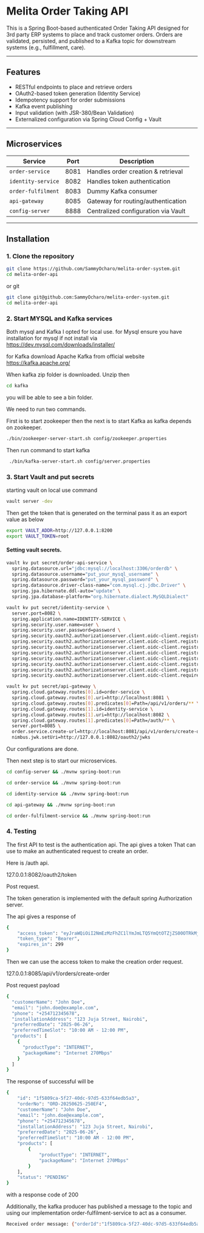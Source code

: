 # Melita Order Taking API

This is a Spring Boot-based authenticated Order Taking API designed for 3rd party ERP systems to place and track customer orders. Orders are validated, persisted, and published to a Kafka topic for downstream systems (e.g., fulfillment, care).

---
## Features

- RESTful endpoints to place and retrieve orders
- OAuth2-based token generation (Identity Service)
- Idempotency support for order submissions
- Kafka event publishing
- Input validation (with JSR-380/Bean Validation)
- Externalized configuration via Spring Cloud Config + Vault

---

## Microservices

| Service            | Port | Description                        |
|--------------------|------|------------------------------------|
| `order-service`    | 8081 | Handles order creation & retrieval |
| `identity-service` | 8082 | Handles token authentication       |
| `order-fulfilment` | 8083 | Dummy Kafka consumer               |
| `api-gateway`      | 8085 | Gateway for routing/authentication |
| `config-server`    | 8888 | Centralized configuration via Vault |

---

## Installation

### 1. **Clone the repository**

```bash
git clone https://github.com/SammyOcharo/melita-order-system.git  
cd melita-order-api

```
or git

```bash
git clone git@github.com:SammyOcharo/melita-order-system.git 
cd melita-order-api

```

### 2. **Start MYSQL and Kafka services**
Both mysql and Kafka I opted for local use. 
for Mysql ensure you have installation for mysql if not install via https://dev.mysql.com/downloads/installer/   

for Kafka download Apache Kafka from official website https://kafka.apache.org/

When kafka zip folder is downloaded. Unzip then 

````bash
cd kafka

````
you will be able to see a bin folder.

We need to run two commands.

First is to start zookeeper then the next is to start Kafka as kafka depends 
on zookeeper.

```` bash
./bin/zookeeper-server-start.sh config/zookeeper.properties
````
Then run command to start kafka
```` bash
 ./bin/kafka-server-start.sh config/server.properties
 ````

### 3. **Start Vault and put secrets**
starting vault on local use command

````bash
vault server -dev

````
Then get the token that is generated on the terminal
pass it as an export value as below

````bash
export VAULT_ADDR=http://127.0.0.1:8200
export VAULT_TOKEN=root
````

#### Setting vault secrets.  
```` bash
vault kv put secret/order-api-service \
  spring.datasource.url="jdbc:mysql://localhost:3306/orderdb" \
  spring.datasource.username="put_your_mysql_username" \
  spring.datasource.password="put_your_mysql_password" \
  spring.datasource.driver-class-name="com.mysql.cj.jdbc.Driver" \
  spring.jpa.hibernate.ddl-auto="update" \
  spring.jpa.database-platform="org.hibernate.dialect.MySQLDialect"
````
```` bash
vault kv put secret/identity-service \
  server.port=8082 \
  spring.application.name=IDENTITY-SERVICE \
  spring.security.user.name=user \
  spring.security.user.password=password \
  spring.security.oauth2.authorizationserver.client.oidc-client.registration.client-id=oidc-client \
  spring.security.oauth2.authorizationserver.client.oidc-client.registration.client-secret={noop}secret \
  spring.security.oauth2.authorizationserver.client.oidc-client.registration.client-authentication-methods=client_secret_basic \
  spring.security.oauth2.authorizationserver.client.oidc-client.registration.authorization-grant-types=authorization_code,refresh_token,client_credentials \
  spring.security.oauth2.authorizationserver.client.oidc-client.registration.redirect-uris=http://127.0.0.1:8080/login/oauth2/code/oidc-client \
  spring.security.oauth2.authorizationserver.client.oidc-client.registration.post-logout-redirect-uris=http://127.0.0.1:8080/ \
  spring.security.oauth2.authorizationserver.client.oidc-client.registration.scopes=openid,profile \
  spring.security.oauth2.authorizationserver.client.oidc-client.require-authorization-consent=true
````
```` bash
vault kv put secret/api-gateway \
  spring.cloud.gateway.routes[0].id=order-service \
  spring.cloud.gateway.routes[0].uri=http://localhost:8081 \
  spring.cloud.gateway.routes[0].predicates[0]=Path=/api/v1/orders/** \
  spring.cloud.gateway.routes[1].id=identity-service \
  spring.cloud.gateway.routes[1].uri=http://localhost:8082 \
  spring.cloud.gateway.routes[1].predicates[0]=Path=/auth/** \
  server.port=8085 \
  order.service.create-url=http://localhost:8081/api/v1/orders/create-order \
  nimbus.jwk.setUri=http://127.0.0.1:8082/oauth2/jwks
````
Our configurations are done.

Then next step is to start our microservices.

```` bash
cd config-server && ./mvnw spring-boot:run

````
```` bash
cd order-service && ./mvnw spring-boot:run
````
```` bash
cd identity-service && ./mvnw spring-boot:run
````
```` bash
cd api-gateway && ./mvnw spring-boot:run
````
```` bash
cd order-fulfilment-service && ./mvnw spring-boot:run
````

### 4. **Testing**
The first API to test is the authentication api. The api gives a token 
That can use to make an authenticated request to create an order.

Here is /auth api.

127.0.0.1:8082/oauth2/token 

Post request. 

The token generation is implemented with the default spring Authorization server.

The api gives a response of 

```bash
{
    "access_token": "eyJraWQiOiI2NmEzMzFhZC1lYmJmLTQ5YmQtOTZjZS00OTRkMjlhNDI4MGUiLCJhbGciOiJSUzI1NiJ9.eyJzdWIiOiJvaWRjLWNsaWVudCIsImF1ZCI6Im9pZGMtY2xpZW50IiwibmJmIjoxNzUwODQyMDQ5LCJpc3MiOiJodHRwOi8vMTI3LjAuMC4xOjgwODIiLCJleHAiOjE3NTA4NDIzNDksImlhdCI6MTc1MDg0MjA0OSwianRpIjoiMmVkZjJjYzItZjIzZi00OTY2LTg1MzctNzg4MTU3ZTFhYmNmIn0.kMiqrmMWp9SjHFs4saoFrLdHPwgsR9fh4NQZm4y_oZfNsnEw9eZi2sqHEbj4AGb6uKYKxlwBEZ8cUwJ-yrtyAGm1VNnP9HCjZNi4rVSOSe-XqnPA6X6RJBkLwdgsz_iNXWOkA5I6ccMoG2Oso6sEGSBTxzQiyJrF4cwxlqsK0jtjz9io5BJV_0R3qo8Xy3uTUFJdPlqCXUPXU6mvtlvrwEq2g9uqFa274jn2yp-GH45V12Z20MQNM6CULsrRtISwW8_KcYTIkfPlPBmsDMPTSN2wxTuGQEbvL2yeokqcV2ZvKlW-C9HMAqK4uS4Tw4dR8tr46qpyl6m0hBWEfp5Ifg",
    "token_type": "Bearer",
    "expires_in": 299
}
```
Then we can use the access token to make the creation order request.

127.0.0.1:8085/api/v1/orders/create-order

Post request payload

```bash
{
  "customerName": "John Doe",
  "email": "john.doe@example.com",
  "phone": "+254712345678",
  "installationAddress": "123 Juja Street, Nairobi",
  "preferredDate": "2025-06-26",
  "preferredTimeSlot": "10:00 AM - 12:00 PM",
  "products": [
    {
      "productType": "INTERNET",
      "packageName": "Internet 270Mbps"
    }
  ]
}

```

The response of successful will be 
```bash
{
    "id": "1f5809ca-5f27-40dc-97d5-633f64edb5a3",
    "orderNo": "ORD-20250625-250EF4",
    "customerName": "John Doe",
    "email": "john.doe@example.com",
    "phone": "+254712345678",
    "installationAddress": "123 Juja Street, Nairobi",
    "preferredDate": "2025-06-26",
    "preferredTimeSlot": "10:00 AM - 12:00 PM",
    "products": [
        {
            "productType": "INTERNET",
            "packageName": "Internet 270Mbps"
        }
    ],
    "status": "PENDING"
}
```
with a response code of 200

Additionally, the kafka producer has published a message to the topic and using our implementation
order-fulfilment-service to act as a consumer.


```bash
Received order message: {"orderId":"1f5809ca-5f27-40dc-97d5-633f64edb5a3","email":"john.doe@example.com","preferredDate":[2025,6,26],"timeSlot":"10:00 AM - 12:00 PM","status":"PENDING","items":[{"productType":"INTERNET","packageName":"Internet 270Mbps"}],"eventVersion":"v1"}
```